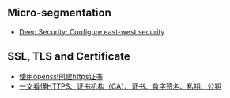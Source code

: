 ## Micro-segmentation
* [Deep Security: Configure east-west security][1]

## SSL, TLS and Certificate
* [使用openssl创建https证书][2]
* [一文看懂HTTPS、证书机构（CA）、证书、数字签名、私钥、公钥][3]

[1]: https://help.deepsecurity.trendmicro.com/20_0/on-premise/appliance-nsxt3x-east-west.html
[2]: https://cloud.tencent.com/developer/article/1548350
[3]: https://www.jianshu.com/p/29e0ba31fb8d



